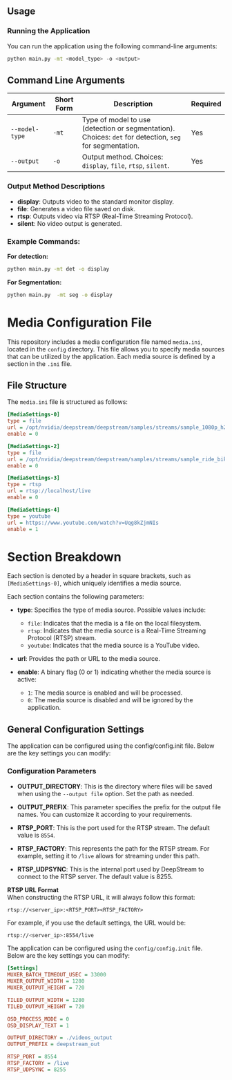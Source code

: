 ## Usage

### Running the Application

You can run the application using the following command-line arguments:

```bash
python main.py -mt <model_type> -o <output>
```

## Command Line Arguments

| Argument          | Short Form | Description                                                | Required |
|-------------------|------------|------------------------------------------------------------|----------|
| `--model-type`    | `-mt`      | Type of model to use (detection or segmentation). Choices: `det` for detection, `seg` for segmentation. | Yes      |
| `--output`        | `-o`       | Output method. Choices: `display`, `file`, `rtsp`, `silent`. | Yes      |

### Output Method Descriptions
- **display**: Outputs video to the standard monitor display.
- **file**: Generates a video file saved on disk.
- **rtsp**: Outputs video via RTSP (Real-Time Streaming Protocol).
- **silent**: No video output is generated.


### Example Commands:

**For detection:**

```bash
python main.py -mt det -o display
```

**For Segmentation:**

```bash
python main.py  -mt seg -o display
```

# Media Configuration File

This repository includes a media configuration file named `media.ini`, located in the `config` directory. This file allows you to specify media sources that can be utilized by the application. Each media source is defined by a section in the `.ini` file.

## File Structure

The `media.ini` file is structured as follows:

```ini
[MediaSettings-0]
type = file  
url = /opt/nvidia/deepstream/deepstream/samples/streams/sample_1080p_h264.mp4    
enable = 0   

[MediaSettings-2]
type = file   
url = /opt/nvidia/deepstream/deepstream/samples/streams/sample_ride_bike.mov
enable = 0  

[MediaSettings-3]
type = rtsp 
url = rtsp://localhost/live   
enable = 0 

[MediaSettings-4]
type = youtube 
url = https://www.youtube.com/watch?v=Uqg8kZjmNIs
enable = 1 

```
# Section Breakdown

Each section is denoted by a header in square brackets, such as `[MediaSettings-0]`, which uniquely identifies a media source.

Each section contains the following parameters:

- **type**: Specifies the type of media source. Possible values include:
  - `file`: Indicates that the media is a file on the local filesystem.
  - `rtsp`: Indicates that the media source is a Real-Time Streaming Protocol (RTSP) stream.
  - `youtube`: Indicates that the media source is a YouTube video.

- **url**: Provides the path or URL to the media source.

- **enable**: A binary flag (0 or 1) indicating whether the media source is active:
  - `1`: The media source is enabled and will be processed.
  - `0`: The media source is disabled and will be ignored by the application.



## General Configuration Settings
The application can be configured using the config/config.init file. Below are the key settings you can modify:


### Configuration Parameters

- **OUTPUT_DIRECTORY**: This is the directory where files will be saved when using the `--output file` option. Set the path as needed.
  
- **OUTPUT_PREFIX**: This parameter specifies the prefix for the output file names. You can customize it according to your requirements.

- **RTSP_PORT**: This is the port used for the RTSP stream. The default value is `8554`.

- **RTSP_FACTORY**: This represents the path for the RTSP stream. For example, setting it to `/live` allows for streaming under this path.

- **RTSP_UDPSYNC**: This is the internal port used by DeepStream to connect to the RTSP server. The default value is 8255.

**RTSP URL Format** <br>When constructing the RTSP URL, it will always follow this format:
```
rtsp://<server_ip>:<RTSP_PORT><RTSP_FACTORY>
```
For example, if you use the default settings, the URL would be:

```bash
rtsp://<server_ip>:8554/live
```

The application can be configured using the `config/config.init` file. <br> Below are the key settings you can modify:




```ini
[Settings]
MUXER_BATCH_TIMEOUT_USEC = 33000
MUXER_OUTPUT_WIDTH = 1280
MUXER_OUTPUT_HEIGHT = 720

TILED_OUTPUT_WIDTH = 1280
TILED_OUTPUT_HEIGHT = 720

OSD_PROCESS_MODE = 0
OSD_DISPLAY_TEXT = 1

OUTPUT_DIRECTORY = ./videos_output
OUTPUT_PREFIX = deepstream_out

RTSP_PORT = 8554
RTSP_FACTORY = /live
RTSP_UDPSYNC = 8255
```


